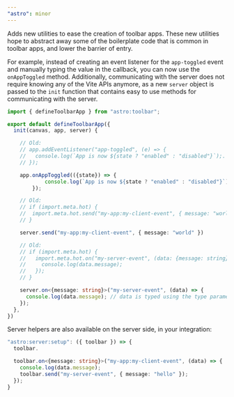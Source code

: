 ```yaml
---
"astro": minor
---
```


Adds new utilities to ease the creation of toolbar apps. These new utilities hope to abstract away some of the boilerplate code that is common in toolbar apps, and lower the barrier of entry.

For example, instead of creating an event listener for the `app-toggled` event and manually typing the value in the callback, you can now use the `onAppToggled` method. Additionally, communicating with the server does not require knowing any of the Vite APIs anymore, as a new `server` object is passed to the `init` function that contains easy to use methods for communicating with the server.

```ts
import { defineToolbarApp } from "astro:toolbar";

export default defineToolbarApp({
  init(canvas, app, server) {

    // Old:
    // app.addEventListener("app-toggled", (e) => {
    //   console.log(`App is now ${state ? "enabled" : "disabled"}`);.
    // });

    app.onAppToggled(({state}) => {
			console.log(`App is now ${state ? "enabled" : "disabled"}`);
		});

    // Old:
    // if (import.meta.hot) {
    // 	import.meta.hot.send("my-app:my-client-event", { message: "world" });
    // }

    server.send("my-app:my-client-event", { message: "world" })

    // Old:
    // if (import.meta.hot) {
    //   import.meta.hot.on("my-server-event", (data: {message: string}) => {
    //     console.log(data.message);
    //   });
    // }

    server.on<{message: string}>("my-server-event", (data) => {
      console.log(data.message); // data is typed using the type parameter
    });
  },
})
```

Server helpers are also available on the server side, in your integration:

```ts
"astro:server:setup": ({ toolbar }) => {
  toolbar.

  toolbar.on<{message: string}>("my-app:my-client-event", (data) => {
    console.log(data.message);
    toolbar.send("my-server-event", { message: "hello" });
  });
}
```
